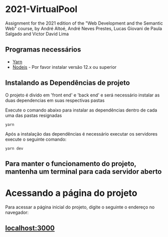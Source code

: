 # 2021-VirtualPool
Assignment for the 2021 edition of the "Web Development and the Semantic Web" course, by André Altoé, André Neves Prestes, Lucas Giovani de Paula Salgado and Victor David Lima

## Programas necessários
- [Yarn](https://yarnpkg.com/)
- [Nodejs](https://nodejs.org/) - Por favor instalar versão 12.x ou superior

## Instalando as Dependências de projeto
O projeto é divido em 'front end' e 'back end' e será necessário instalar as duas dependencias em suas respectivas pastas

Execute o comando abaixo para instalar as dependências dentro de cada uma das pastas resignadas
```
yarn
```
Após a instalação das dependências é necessário executar os servidores execute o seguinte comando:
```
yarn dev
```

## Para manter o funcionamento do projeto, mantenha um terminal para cada servidor aberto

# Acessando a página do projeto
Para acessar a página inicial do projeto, digite o seguinte o endereço no navegador:
## [localhost:3000](localhost:3000)
